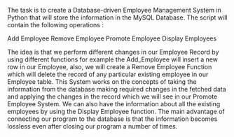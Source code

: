 The task is to create a Database-driven Employee Management System in Python that will store the information in the MySQL Database. The script will contain the following operations :

Add Employee
Remove Employee
Promote Employee
Display Employees

The idea is that we perform different changes in our Employee Record by using different functions for example the Add_Employee will insert a new row in our Employee, also, we will create a Remove Employee Function which will delete the record of any particular existing employee in our Employee table. This System works on the concepts of taking the information from the database making required changes in the fetched data and applying the changes in the record which we will see in our Promote Employee System. We can also have the information about all the existing employees by using the Display Employee function. The main advantage of connecting our program to the database is that the information becomes lossless even after closing our program a number of times.
